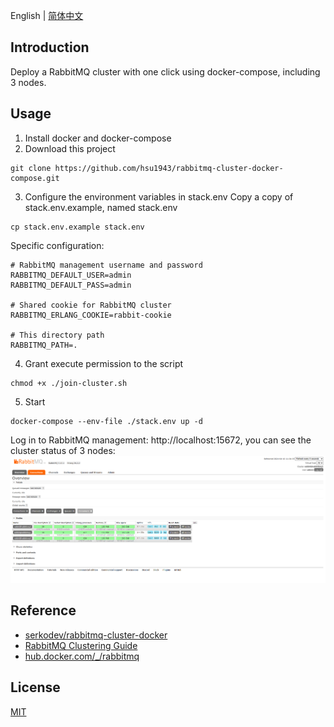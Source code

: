 English | [简体中文](./readme_cn.md)

## Introduction
Deploy a RabbitMQ cluster with one click using docker-compose, including 3 nodes.

## Usage
1. Install docker and docker-compose
2. Download this project

```shell
git clone https://github.com/hsu1943/rabbitmq-cluster-docker-compose.git
```

3. Configure the environment variables in stack.env
Copy a copy of stack.env.example, named stack.env


```shell
cp stack.env.example stack.env
```

Specific configuration:

```env
# RabbitMQ management username and password
RABBITMQ_DEFAULT_USER=admin
RABBITMQ_DEFAULT_PASS=admin

# Shared cookie for RabbitMQ cluster
RABBITMQ_ERLANG_COOKIE=rabbit-cookie

# This directory path
RABBITMQ_PATH=.
```

4. Grant execute permission to the script

```shell
chmod +x ./join-cluster.sh
```

5. Start

```shell
docker-compose --env-file ./stack.env up -d
```

Log in to RabbitMQ management: http://localhost:15672, you can see the cluster status of 3 nodes:
![rabbitmq-cluster](./images/rabbitmq-cluster.png)

## Reference
- [serkodev/rabbitmq-cluster-docker](https://github.com/serkodev/rabbitmq-cluster-docker)
- [RabbitMQ Clustering Guide](https://www.rabbitmq.com/clustering.html)
- [hub.docker.com/_/rabbitmq](https://hub.docker.com/_/rabbitmq)

## License
[MIT](./LICENSE)